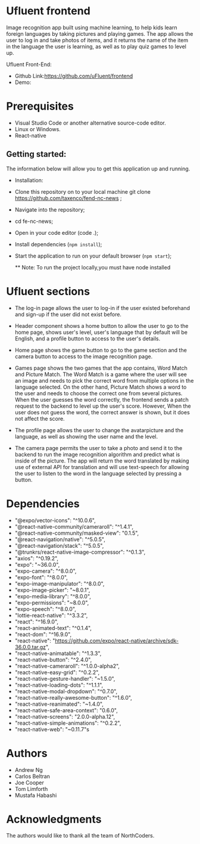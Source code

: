 # Ufluent frontend

Image recognition app built using machine learning, to help kids learn foreign languages by taking pictures and playing games. The app allows the user to log in and take photos of items, and it returns the name of the item in the language the user is learning, as well as to play quiz games to level up.

Ufluent Front-End:

- Github Link:https://github.com/uFluent/frontend
- Demo:

# Prerequisites

- Visual Studio Code or another alternative source-code editor.
- Linux or Windows.
- React-native

## Getting started:

The information below will allow you to get this application up and running.

- Installation:

* Clone this repository on to your local machine git clone https://github.com/taxenco/fend-nc-news ;
* Navigate into the repository;
* cd fe-nc-news;
* Open in your code editor (code .);
* Install dependencies (`npm install`);
* Start the application to run on your default browser (`npm start`);

  \*\* Note: To run the project locally,you must have node installed

# Ufluent sections

- The log-in page allows the user to log-in if the user existed beforehand and sign-up if the user did not exist before.

- Header component shows a home button to allow the user to go to the home page, shows user's level, user's language that by default will be English, and a profile button to access to the user's details.

- Home page shows the game button to go to the game section and the camera button to access to the image recognition page.

- Games page shows the two games that the app contains, Word Match and Picture Match. The Word Match is a game where the user will see an image and needs to pick the correct word from multiple options in the language selected. On the other hand, Picture Match shows a word to the user and needs to choose the correct one from several pictures. When the user guesses the word correctly, the frontend sends a patch request to the backend to level up the user's score. However, When the user does not guess the word, the correct answer is shown, but it does not affect the score.

- The profile page allows the user to change the avatarpicture and the language, as well as showing the user name and the level.

- The camera page permits the user to take a photo and send it to the backend to run the image recognition algorithm and predict what is inside of the picture. The app will return the word translated by making use of external API for translation and will use text-speech for allowing the user to listen to the word in the language selected by pressing a button.

# Dependencies

- "@expo/vector-icons": "^10.0.6",
- "@react-native-community/cameraroll": "^1.4.1",
- "@react-native-community/masked-view": "0.1.5",
- "@react-navigation/native": "^5.0.5",
- "@react-navigation/stack": "^5.0.5",
- "@trunkrs/react-native-image-compressor": "^0.1.3",
- "axios": "^0.19.2",
- "expo": "~36.0.0",
- "expo-camera": "^8.0.0",
- "expo-font": "^8.0.0",
- "expo-image-manipulator": "^8.0.0",
- "expo-image-picker": "~8.0.1",
- "expo-media-library": "^8.0.0",
- "expo-permissions": "~8.0.0",
- "expo-speech": "^8.0.0",
- "lottie-react-native": "^3.3.2",
- "react": "^16.9.0",
- "react-animated-text": "^0.1.4",
- "react-dom": "^16.9.0",
- "react-native": "https://github.com/expo/react-native/archive/sdk-36.0.0.tar.gz",
- "react-native-animatable": "^1.3.3",
- "react-native-button": "^2.4.0",
- "react-native-cameraroll": "^1.0.0-alpha2",
- "react-native-easy-grid": "^0.2.2",
- "react-native-gesture-handler": "~1.5.0",
- "react-native-loading-dots": "^1.1.1",
- "react-native-modal-dropdown": "^0.7.0",
- "react-native-really-awesome-button": "^1.6.0",
- "react-native-reanimated": "~1.4.0",
- "react-native-safe-area-context": "0.6.0",
- "react-native-screens": "2.0.0-alpha.12",
- "react-native-simple-animations": "^0.2.2",
- "react-native-web": "~0.11.7"s

# Authors

- Andrew Ng
- Carlos Beltran
- Joe Cooper
- Tom Limforth
- Mustafa Habashi

# Acknowledgments

The authors would like to thank all the team of NorthCoders.
